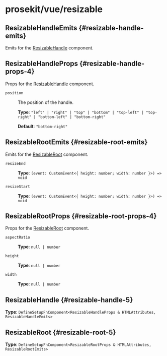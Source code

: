 # prosekit/vue/resizable

## ResizableHandleEmits {#resizable-handle-emits}

Emits for the [ResizableHandle](resizable.md#resizable-handle-5) component.

## ResizableHandleProps {#resizable-handle-props-4}

Props for the [ResizableHandle](resizable.md#resizable-handle-5) component.

<dl>

<dt>

`position`

</dt>

<dd>

The position of the handle.

**Type**: `"left" | "right" | "top" | "bottom" | "top-left" | "top-right" | "bottom-left" | "bottom-right"`

**Default**: `"bottom-right"`

</dd>

</dl>

## ResizableRootEmits {#resizable-root-emits}

Emits for the [ResizableRoot](resizable.md#resizable-root-5) component.

<dl>

<dt>

`resizeEnd`

</dt>

<dd>

**Type**: `(event: CustomEvent<{ height: number; width: number }>) => void`

</dd>

<dt>

`resizeStart`

</dt>

<dd>

**Type**: `(event: CustomEvent<{ height: number; width: number }>) => void`

</dd>

</dl>

## ResizableRootProps {#resizable-root-props-4}

Props for the [ResizableRoot](resizable.md#resizable-root-5) component.

<dl>

<dt>

`aspectRatio`

</dt>

<dd>

**Type**: `null | number`

</dd>

<dt>

`height`

</dt>

<dd>

**Type**: `null | number`

</dd>

<dt>

`width`

</dt>

<dd>

**Type**: `null | number`

</dd>

</dl>

## ResizableHandle {#resizable-handle-5}

**Type**: `DefineSetupFnComponent<ResizableHandleProps & HTMLAttributes, ResizableHandleEmits>`

## ResizableRoot {#resizable-root-5}

**Type**: `DefineSetupFnComponent<ResizableRootProps & HTMLAttributes, ResizableRootEmits>`
